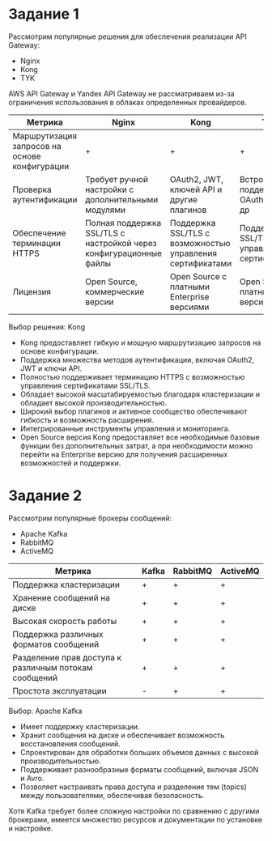 # Задание 1

Рассмотрим популярные решения для обеспечения реализации API Gateway:
- Nginx
- Kong
- TYK

AWS API Gateway и Yandex API Gateway не рассматриваем из-за ограничения использования в облаках определенных провайдеров.

| Метрика | Nginx | Kong | TYK |
|-|-|-|-|
| Маршрутизация запросов на основе конфигурации | + | + | + |
| Проверка аутентификации | Требует ручной настройки с дополнительными модулями | OAuth2, JWT, ключей API и другие плагинов | Встроенная поддержка OAuth2, JWT и др |
| Обеспечение терминации HTTPS | Полная поддержка SSL/TLS с настройкой через конфигурационные файлы | Поддержка SSL/TLS с возможностью управления сертификатами | Поддержка SSL/TLS и управление сертификатами |
| Лицензия | Open Source, коммерческие версии  | Open Source с платными Enterprise версиями | Open Source с платными версиями |

Выбор решения: Kong

- Kong предоставляет гибкую и мощную маршрутизацию запросов на основе конфигурации.
- Поддержка множества методов аутентификации, включая OAuth2, JWT и ключи API.
- Полностью поддерживает терминацию HTTPS с возможностью управления сертификатами SSL/TLS.
- Обладает высокой масштабируемостью благодаря кластеризации и обладает высокой производительностью.
- Широкий выбор плагинов и активное сообщество обеспечивают гибкость и возможность расширения.
- Интегрированные инструменты управления и мониторинга.
- Open Source версия Kong предоставляет все необходимые базовые функции без дополнительных затрат, а при необходимости можно перейти на Enterprise версию для получения расширенных возможностей и поддержки.

# Задание 2

Рассмотрим популярные брокеры сообщений:
- Apache Kafka
- RabbitMQ
- ActiveMQ

| Метрика | Kafka | RabbitMQ | ActiveMQ |
|-|-|-|-|
| Поддержка кластеризации | + | + | + |
| Хранение сообщений на диске | + | + | + |
| Высокая скорость работы | + | + | + |
| Поддержка различных форматов сообщений | + | + | + |
| Разделение прав доступа к различным потокам сообщений | + | + | + |
| Простота эксплуатации | - | + | + |

Выбор: Apache Kafka

- Имеет поддержку кластеризации.
- Хранит сообщения на диске и обеспечивает возможность восстановления сообщений.
- Спроектирован для обработки больших объемов данных с высокой производительностью.
- Поддерживает разнообразные форматы сообщений, включая JSON и Avro.
- Позволяет настраивать права доступа и разделение тем (topics) между пользователями, обеспечивая безопасность.

Хотя Kafka требует более сложную настройки по сравнению с другими брокерами, имеется множество ресурсов и документации по установке и настройке.


